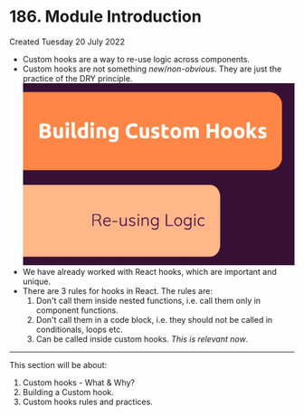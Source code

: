 # 186. Module Introduction
Created Tuesday 20 July 2022

- Custom hooks are a way to re-use logic across components.
- Custom hooks are not something *new*/*non-obvious*. They are just the practice of the DRY principle.
![](../../../../assets/Pasted%20image%2020220720144621.png)
- We have already worked with React hooks, which are important and unique.
- There are 3 rules for hooks in React. The rules are:
	1. Don't call them inside nested functions, i.e. call them only in component functions.
	2. Don't call them in a code block, i.e. they should not be called in conditionals, loops etc.
	3. Can be called inside custom hooks. *This is relevant now*.
---
This section will be about:
1. Custom hooks - What & Why?
2. Building a Custom hook.
3. Custom hooks rules and practices.